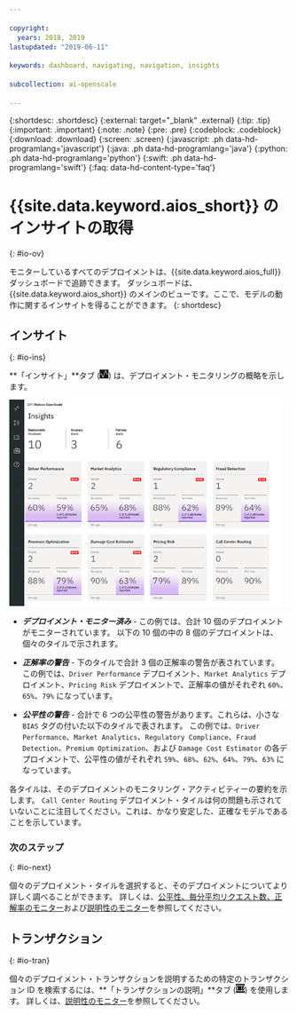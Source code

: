 ```yaml
---

copyright:
  years: 2018, 2019
lastupdated: "2019-06-11"

keywords: dashboard, navigating, navigation, insights

subcollection: ai-openscale

---
```


{:shortdesc: .shortdesc}
{:external: target="_blank" .external}
{:tip: .tip}
{:important: .important}
{:note: .note}
{:pre: .pre}
{:codeblock: .codeblock}
{:download: .download}
{:screen: .screen}
{:javascript: .ph data-hd-programlang='javascript'}
{:java: .ph data-hd-programlang='java'}
{:python: .ph data-hd-programlang='python'}
{:swift: .ph data-hd-programlang='swift'}
{:faq: data-hd-content-type='faq'}

# {{site.data.keyword.aios_short}} のインサイトの取得
{: #io-ov}

モニターしているすべてのデプロイメントは、{{site.data.keyword.aios_full}} ダッシュボードで追跡できます。 ダッシュボードは、{{site.data.keyword.aios_short}} のメインのビューです。ここで、モデルの動作に関するインサイトを得ることができます。
{: shortdesc}

## インサイト
{: #io-ins}

**「インサイト」**タブ (![「インサイト」ダッシュボード ](images/insight-dash-tab.png)) は、デプロイメント・モニタリングの概略を示します。

  ![「インサイト」ダッシュボード](images/insight-dashboard.png)

- ***デプロイメント・モニター済み*** - この例では、合計 10 個のデプロイメントがモニターされています。 以下の 10 個の中の 8 個のデプロイメントは、個々のタイルで示されます。

- ***正解率の警告*** - 下のタイルで合計 3 個の正解率の警告が表されています。 この例では、`Driver Performance` デプロイメント、`Market Analytics` デプロイメント、`Pricing Risk` デプロイメントで、正解率の値がそれぞれ `60%`、`65%`、`79%` になっています。

- ***公平性の警告*** - 合計で 6 つの公平性の警告があります。これらは、小さな `BIAS` タグの付いた以下のタイルで表されます。 この例では、`Driver Performance`、`Market Analytics`、`Regulatory Compliance`、`Fraud Detection`、`Premium Optimization`、および `Damage Cost Estimator` の各デプロイメントで、公平性の値がそれぞれ `59%`、`68%`、`62%`、`64%`、`79%`、`63%` になっています。

各タイルは、そのデプロイメントのモニタリング・アクティビティーの要約を示します。 `Call Center Routing` デプロイメント・タイルは何の問題も示されていないことに注目してください。これは、かなり安定した、正確なモデルであることを示しています。

### 次のステップ
{: #io-next}

個々のデプロイメント・タイルを選択すると、そのデプロイメントについてより詳しく調べることができます。 詳しくは、[公平性、毎分平均リクエスト数、正解率のモニター](/docs/services/ai-openscale?topic=ai-openscale-it-ov)および[説明性のモニター](/docs/services/ai-openscale?topic=ai-openscale-ie-ov)を参照してください。



## トランザクション
{: #io-tran}

個々のデプロイメント・トランザクションを説明するための特定のトランザクション ID を検索するには、**「トランザクションの説明」**タブ (![「トランザクションの説明」タブ](images/insight-transact-tab.png)) を使用します。 詳しくは、[説明性のモニター](/docs/services/ai-openscale?topic=ai-openscale-ie-ov)を参照してください。


